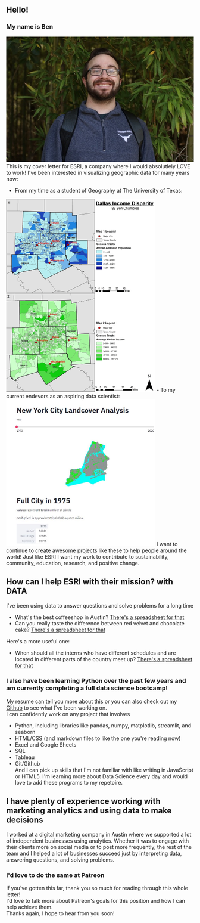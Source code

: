 ## Hello!

### My name is Ben
![This is me](/images/Ben_pic.jpeg)  
This is my cover letter for ESRI, a company where I would absolutlely LOVE to work!
I've been interested in visualizing geographic data for many years now: 
- From my time as a student of Geography at The University of Texas:   
<img src="images/geo_project1.jpg" width="400">       
- To my current endevors as an aspiring data scientist:     
<img src="images/geo_project2.JPG" width="400">        
I want to continue to create awesome projects like these to help people around the world! Just like ESRI I want my work to contribute to sustainability, community, education, research, and positive change.

## How can I help ESRI with their mission? with DATA 
I've been using data to answer questions and solve problems for a long time

- What's the best coffeeshop in Austin? [There's a spreadsheet for that](https://docs.google.com/spreadsheets/d/1ej90jWdd38xZb2M440tFu2RBhw0qJF92Jl6uLJeZU5A/edit?usp=sharing)
- Can you really taste the difference between red velvet and chocolate cake? [There's a spreadsheet for that](https://docs.google.com/spreadsheets/d/1-mqfiPSJpwAZFdIneJR1HSIZY6rC7ZfcZa_cJdHnmg0/edit?usp=sharing)

Here's a more useful one:  
- When should all the interns who have different schedules and are located in different parts of the country meet up? [There's a spreadsheet for that](https://docs.google.com/spreadsheets/d/1cYUTfm4D-B3j6mDdcGZA84LX3IJzBRVbM7zbRk5V8Xo/edit?usp=sharing)

### I also have been learning Python over the past few years and am currently completing a full data science bootcamp!
My resume can tell you more about this or you can also check out my [Github](https://github.com/Bench-amblee?tab=repositories) to see what I've been working on.  
I can confidently work on any project that involves
- Python, including libraries like pandas, numpy, matplotlib, streamlit, and seaborn
- HTML/CSS (and markdown files to like the one you're reading now)
- Excel and Google Sheets
- SQL
- Tableau
- Git/Github  
And I can pick up skills that I'm not familiar with like writing in JavaScript or HTML5. I'm learning more about Data Science every day and would love to add these programs to my repetoire.

## I have plenty of experience working with marketing analytics and using data to make decisions
I worked at a digital marketing company in Austin where we supported a lot of independent businesses using analytics.
Whether it was to engage with their clients more on social media or to post more frequently, the rest of the team and I helped a lot of businesses succeed just by interpreting data, answering questions, and solving problems. 
### I'd love to do the same at Patreon
If you've gotten this far, thank you so much for reading through this whole letter!  
I'd love to talk more about Patreon's goals for this position and how I can help achieve them.   
Thanks again, I hope to hear from you soon!  
